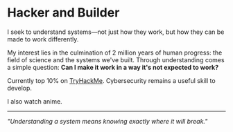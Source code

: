 # Hacker and Builder

I seek to understand systems—not just how they work, but how they can be made to work differently.

My interest lies in the culmination of 2 million years of human progress: the field of science and the systems we've built. Through understanding comes a simple question: **Can I make it work in a way it's not expected to work?**

Currently top 10% on [TryHackMe](https://tryhackme.com/p/0xzrf). Cybersecurity remains a useful skill to develop.

I also watch anime.

---

*"Understanding a system means knowing exactly where it will break."*
